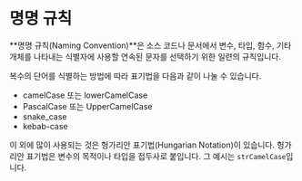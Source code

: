 # 명명 규칙

**명명 규칙(Naming Convention)**은 소스 코드나 문서에서 변수, 타입, 함수, 기타 개체를 나타내는 식별자에 사용할 연속된 문자를 선택하기 위한 일련의 규칙입니다.

복수의 단어를 식별하는 방법에 따라 표기법을 다음과 같이 나눌 수 있습니다.

- camelCase 또는 lowerCamelCase
- PascalCase 또는 UpperCamelCase
- snake_case
- kebab-case

이 외에 많이 사용되는 것은 헝가리안 표기법(Hungarian Notation)이 있습니다. 헝가리안 표기법은 변수의 목적이나 타입을 접두사로 붙입니다. 그 예시는 `strCamelCase`입니다.